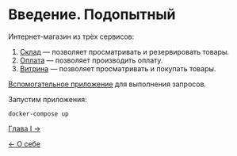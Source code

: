 # Введение. Подопытный

Интернет-магазин из трёх сервисов:
1. [Склад](../Stock/Program.cs) — позволяет просматривать и резервировать товары.
2. [Оплата](../Payments/Program.cs) — позволяет производить оплату.
3. [Витрина](../Shop/Program.cs) — позволяет просматривать и покупать товары.

[Вспомогательное приложение](../LoadTest/Program.cs) для выполнения запросов.

Запустим приложения:

```shell
docker-compose up
```

[Глава I →](./1-1-logs-intro.md)

[← О себе](./0-1-about-speaker.md)